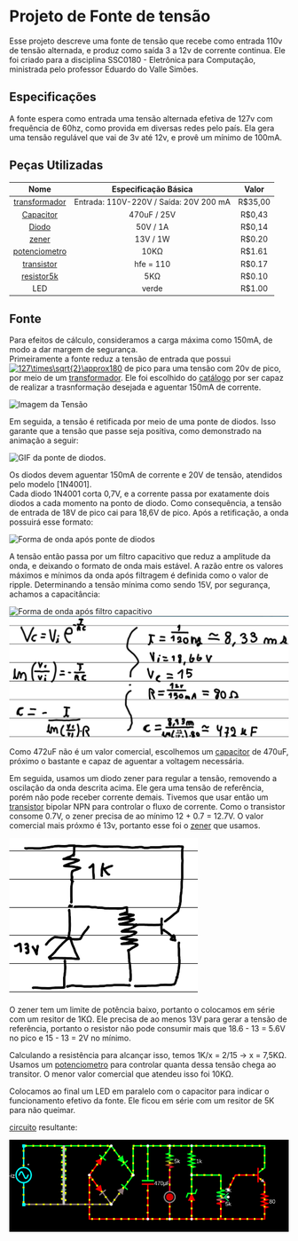 # Projeto de Fonte de tensão
Esse projeto descreve uma fonte de tensão que recebe como entrada 110v de tensão alternada, e produz como saída 3 a 12v de corrente continua. Ele foi criado para a disciplina SSC0180 - Eletrônica para Computação, ministrada pelo professor Eduardo do Valle Simões.

## Especificações
 A fonte espera como entrada uma tensão alternada efetiva de 127v com frequência de 60hz, como provida em diversas redes pelo país. Ela gera uma tensão regulável que vai de 3v até 12v, e provê um mínimo de 100mA. 
 
## Peças Utilizadas

| Nome | Especificação Básica | Valor |
| :---: | :---: | :---: |
| [transformador] | Entrada: 110V-220V / Saída: 20V 200 mA | R$35,00 |
| [Capacitor] | 470uF / 25V | R$0,43 |
| [Diodo] | 50V / 1A | R$0,14 |
| [zener] | 13V / 1W | R$0.20 |
| [potenciometro] | 10KΩ | R$1.61 |
| [transistor] |  hfe = 110 | R$0.17 |
| [resistor5k] | 5KΩ | R$0.10 |
| LED | verde |  R$1.00 |

## Fonte
Para efeitos de cálculo, consideramos a carga máxima como 150mA, de modo a dar margem de segurança.  
Primeiramente a fonte reduz a tensão de entrada que possui <a href="https://www.codecogs.com/eqnedit.php?latex=\inline&space;\bg_white&space;127\times\sqrt{2}\approx180" target="_blank"><img src="https://latex.codecogs.com/png.latex?\inline&space;\bg_white&space;127\times\sqrt{2}\approx180" title="127\times\sqrt{2}\approx180" /></a> de pico para uma tensão com 20v de pico, por meio de um [transformador]. Ele foi escolhido do [catálogo](http://www.transformadoreslider.com.br/catalogo/catalogo.pdf) por ser capaz de realizar a trasnformação desejada e aguentar 150mA de corrente.

![Imagem da Tensão](https://raw.githubusercontent.com/joao-vta/SSC180-fonte/main/imagens/tensaoAlternada127v.png)

Em seguida, a tensão é retificada por meio de uma ponte de diodos. Isso garante que a tensão que passe seja positiva, como demonstrado na animação a seguir: 

![GIF da ponte de diodos](https://i.pinimg.com/originals/b0/fe/d2/b0fed20dce97fc8b666fffbb4843afae.gif). 

Os diodos devem aguentar 150mA de corrente e 20V de tensão, atendidos pelo modelo [1N4001].  
Cada diodo 1N4001 corta 0,7V, e a corrente passa por exatamente dois diodos a cada momento na ponto de diodo. Como consequência, a tensão de entrada de 18V de pico cai para 18,6V de pico. Após a retificação, a onda possuirá esse formato:

![Forma de onda após ponte de diodos](https://raw.githubusercontent.com/joao-vta/SSC180-fonte/main/imagens/cmpletaRetificada.png)

A tensão então passa por um filtro capacitivo que reduz a amplitude da onda, e deixando o formato de onda mais estável. A razão entre os valores máximos e mínimos da onda após filtragem é definida como o valor de ripple.
Determinando a tensão mínima como sendo 15V, por segurança, achamos a capacitância:

![Forma de onda após filtro capacitivo](https://raw.githubusercontent.com/joao-vta/SSC180-fonte/main/imagens/ripple.png) ![Imagen das contas](https://raw.githubusercontent.com/joao-vta/SSC180-fonte/main/imagens/contasExp.png)

Como 472uF não é um valor comercial, escolhemos um [capacitor] de 470uF, próximo o bastante e capaz de aguentar a voltagem necessária.

Em seguida, usamos um diodo zener para regular a tensão, removendo a oscilação da onda descrita acima. Ele gera uma tensão de referência, porém não pode receber corrente demais. Tivemos que usar então um [transistor] bipolar NPN para controlar o fluxo de corrente. Como o transistor consome 0.7V, o zener precisa de ao mínimo 12 + 0.7 = 12.7V. O valor comercial mais próxmo é 13v, portanto esse foi o [zener] que usamos.

![Imagem do zener](https://raw.githubusercontent.com/joao-vta/SSC180-fonte/main/imagens/zener.png)

O zener tem um limite de potência baixo, portanto o colocamos em série com um resitor de 1KΩ. Ele precisa de ao menos 13V para gerar a tensão de referência, portanto o resistor não pode consumir mais que 18.6 - 13 = 5.6V no pico e 15 - 13 = 2V no mínimo.

Calculando a resistência para alcançar isso, temos 1K/x = 2/15 -> x = 7,5KΩ. Usamos um [potenciometro] para controlar quanta dessa tensão chega ao transitor. O menor valor comercial que atendeu isso foi 10KΩ.

Colocamos ao final um LED em paralelo com o capacitor para indicar o funcionamento efetivo da fonte. Ele ficou em série com um resitor de 5K para não queimar.

[circuito] resultante:

![Imagem do circuito](https://raw.githubusercontent.com/joao-vta/SSC180-fonte/main/imagens/circuito.png)


[circuito]: http://falstad.com/circuit/circuitjs.html?ctz=CQAgjCAMB0l3BWcA2aAOMB2ALGXyEw1sESQFJyRsBmcgUwFowwAoAdxEezRAE5kKfoMgcuPEACZJ2IdNmiAKnJkhksgVGpRoYSHx1g++zDWR9M6sMlNokjSbDtpIaU30nI0aY5iZg6GD5gsXVhcGwNEVYAN3FeeXjwyghkFJctShgEMU1rSk1JBGjOQuKpVSKS8A8UFNrNUU4wxLxZRNEAYwqonqlyrNg4bExwNF1cTEgaSBtLGz5eGDg2TklMSXCaSQLogBNw-Ijezb36ADMAQwBXABsAF1YDvLTjvtOLm4ent9bao4+VzujwObUO-1egK+j0420oVRANGI-WiACdETstpijil4KwaLIAF70AB29FRzDoEDA0EweBoCEkGA8GHgkiYo3hQ3gPN5yIC4FYhIx8PKcLqUhAxLJFICrHu1GsEp4KVeKS4WHQUyRFjQkhoU0sOnWATAkmC2AtFDNdB2lDOQO+nBVbxdjTEbsESN6TWoGQR4oRonRLqwghdQZALg9SqO2DgNU2vu9EvFOLEiQR602QbEgfK2ZRUDERk2hVU7rWFcEhfd6NrNY2EsoFDgrGsOabAKbWZADuhjFu9FBmR0kFWIq2yPdWFkKYR8dV6r08B0SAASvQAM4ASy390uJM69FYAHsKmoFNR9AZlvBLOaaHwSDQzUg73ALARkEUtDnNjQrBAA

[LED]: https://lista.mercadolivre.com.br/led-verde-5mm
[resistor5k]: https://pt.aliexpress.com/item/1005002041218051.html?aem_p4p_detail=202107211533282465907643956900009483945
[transistor]: https://www.baudaeletronica.com.br/transistor-npn-bc548.html
[potenciometro]: https://www.baudaeletronica.com.br/potenciometro-linear-de-10k-10000.html
[zener]: https://www.baudaeletronica.com.br/diodo-zener-1n4743-13v-1w.html
[transformador]: https://produto.mercadolivre.com.br/MLB-1337849996-transformador-terminais-110v220v-saida-20v-20v-200ma-_JM#position=7&search_layout=stack&type=item&tracking_id=9352b21c-9685-440a-ba31-5a1ffce72d90
[diodo]: https://www.baudaeletronica.com.br/diodo-1n4001.html
[capacitor]: https://www.baudaeletronica.com.br/capacitor-eletrolitico-470uf-25v.html
